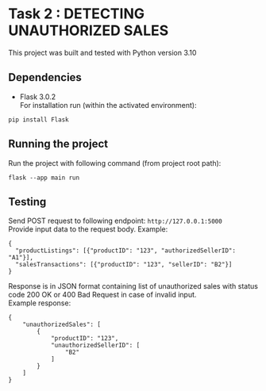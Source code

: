 # Task 2 : DETECTING UNAUTHORIZED SALES

This project was built and tested with Python version 3.10

## Dependencies

- Flask 3.0.2  
For installation run (within the activated environment):
```
pip install Flask
```

## Running the project

Run the project with following command (from project root path):
```
flask --app main run
```

## Testing

Send POST request to following endpoint: `http://127.0.0.1:5000`  
Provide input data to the request body. Example:
```
{
  "productListings": [{"productID": "123", "authorizedSellerID": "A1"}],
  "salesTransactions": [{"productID": "123", "sellerID": "B2"}]
}
```

Response is in JSON format containing list of unauthorized sales with status code 200 OK or 400 Bad Request in case of invalid input.  
Example response:
```
{
    "unauthorizedSales": [
        {
            "productID": "123",
            "unauthorizedSellerID": [
                "B2"
            ]
        }
    ]
}
```
